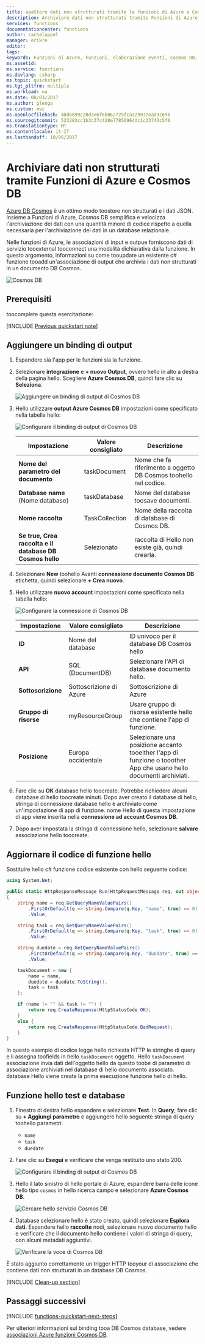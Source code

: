 ```yaml
---
title: aaaStore dati non strutturati tramite le funzioni di Azure e Cosmos DB
description: Archiviare dati non strutturati tramite Funzioni di Azure e Cosmos DB
services: functions
documentationcenter: functions
author: rachelappel
manager: erikre
editor: 
tags: 
keywords: Funzioni di Azure, Funzioni, elaborazione eventi, Cosmos DB, calcolo dinamico, architettura senza server
ms.assetid: 
ms.service: functions
ms.devlang: csharp
ms.topic: quickstart
ms.tgt_pltfrm: multiple
ms.workload: na
ms.date: 08/03/2017
ms.author: glenga
ms.custom: mvc
ms.openlocfilehash: 48d6899c20d3e6f6b062725fca329972ead3c696
ms.sourcegitcommit: 523283cc1b3c37c428e77850964dc1c33742c5f0
ms.translationtype: MT
ms.contentlocale: it-IT
ms.lasthandoff: 10/06/2017
---
```

# <a name="store-unstructured-data-using-azure-functions-and-cosmos-db"></a>Archiviare dati non strutturati tramite Funzioni di Azure e Cosmos DB

[Azure DB Cosmos](https://azure.microsoft.com/services/cosmos-db/) è un ottimo modo toostore non strutturati e i dati JSON. Insieme a Funzioni di Azure, Cosmos DB semplifica e velocizza l'archiviazione dei dati con una quantità minore di codice rispetto a quella necessaria per l'archiviazione dei dati in un database relazionale.

Nelle funzioni di Azure, le associazioni di input e outpue forniscono dati di servizio tooexternal tooconnect una modalità dichiarativa dalla funzione. In questo argomento, informazioni su come tooupdate un esistente c# funzione tooadd un'associazione di output che archivia i dati non strutturati in un documento DB Cosmos. 

![Cosmos DB](./media/functions-integrate-store-unstructured-data-cosmosdb/functions-cosmosdb.png)

## <a name="prerequisites"></a>Prerequisiti

toocomplete questa esercitazione:

[!INCLUDE [Previous quickstart note](../../includes/functions-quickstart-previous-topics.md)]

## <a name="add-an-output-binding"></a>Aggiungere un binding di output

1. Espandere sia l'app per le funzioni sia la funzione.

1. Selezionare **integrazione** e **+ nuovo Output**, ovvero hello in alto a destra della pagina hello. Scegliere **Azure Cosmos DB**, quindi fare clic su **Seleziona**.

    ![Aggiungere un binding di output di Cosmos DB](./media/functions-integrate-store-unstructured-data-cosmosdb/functions-integrate-tab-add-new-output-binding.png)

3. Hello utilizzare **output Azure Cosmos DB** impostazioni come specificato nella tabella hello: 

    ![Configurare il binding di output di Cosmos DB](./media/functions-integrate-store-unstructured-data-cosmosdb/functions-integrate-tab-configure-cosmosdb-binding.png)

    | Impostazione      | Valore consigliato  | Descrizione                                |
    | ------------ | ---------------- | ------------------------------------------ |
    | **Nome del parametro del documento** | taskDocument | Nome che fa riferimento a oggetto DB Cosmos toohello nel codice. |
    | **Database name** (Nome database) | taskDatabase | Nome del database toosave documenti. |
    | **Nome raccolta** | TaskCollection | Nome della raccolta di database di Cosmos DB. |
    | **Se true, Crea raccolta e il database DB Cosmos hello** | Selezionato | raccolta di Hello non esiste già, quindi crearla. |

4. Selezionare **New** toohello Avanti **connessione documento Cosmos DB** etichetta, quindi selezionare **+ Crea nuovo**. 

5. Hello utilizzare **nuovo account** impostazioni come specificato nella tabella hello: 

    ![Configurare la connessione di Cosmos DB](./media/functions-integrate-store-unstructured-data-cosmosdb/functions-create-CosmosDB.png)

    | Impostazione      | Valore consigliato  | Descrizione                                |
    | ------------ | ---------------- | ------------------------------------------ |
    | **ID** | Nome del database | ID univoco per il database DB Cosmos hello  |
    | **API** | SQL (DocumentDB) | Selezionare l'API di database documento hello.  |
    | **Sottoscrizione** | Sottoscrizione di Azure | Sottoscrizione di Azure  |
    | **Gruppo di risorse** | myResourceGroup |  Usare gruppo di risorse esistente hello che contiene l'app di funzione. |
    | **Posizione**  | Europa occidentale | Selezionare una posizione accanto tooeither l'app di funzione o tooother App che usano hello documenti archiviati.  |

6. Fare clic su **OK** database hello toocreate. Potrebbe richiedere alcuni database di hello toocreate minuti. Dopo aver creato il database di hello, stringa di connessione database hello è archiviato come un'impostazione di app di funzione. nome Hello di questa impostazione di app viene inserita nella **connessione ad account Cosmos DB**. 
 
8. Dopo aver impostata la stringa di connessione hello, selezionare **salvare** associazione hello toocreate.

## <a name="update-hello-function-code"></a>Aggiornare il codice di funzione hello

Sostituire hello c# funzione codice esistente con hello seguente codice:

```csharp
using System.Net;

public static HttpResponseMessage Run(HttpRequestMessage req, out object taskDocument, TraceWriter log)
{
    string name = req.GetQueryNameValuePairs()
        .FirstOrDefault(q => string.Compare(q.Key, "name", true) == 0)
        .Value;

    string task = req.GetQueryNameValuePairs()
        .FirstOrDefault(q => string.Compare(q.Key, "task", true) == 0)
        .Value;

    string duedate = req.GetQueryNameValuePairs()
        .FirstOrDefault(q => string.Compare(q.Key, "duedate", true) == 0)
        .Value;

    taskDocument = new {
        name = name,
        duedate = duedate.ToString(),
        task = task
    };

    if (name != "" && task != "") {
        return req.CreateResponse(HttpStatusCode.OK);
    }
    else {
        return req.CreateResponse(HttpStatusCode.BadRequest);
    }
}

```
In questo esempio di codice legge hello richiesta HTTP le stringhe di query e li assegna toofields in hello `taskDocument` oggetto. Hello `taskDocument` associazione invia dati dell'oggetto hello da questo toobe di parametro di associazione archiviati nel database di hello documento associato. database Hello viene creata la prima esecuzione funzione hello di hello.

## <a name="test-hello-function-and-database"></a>Funzione hello test e database

1. Finestra di destra hello espandere e selezionare **Test**. In **Query**, fare clic su **+ Aggiungi parametro** e aggiungere hello seguente stringa di query toohello parametri:

    + `name`
    + `task`
    + `duedate`

2. Fare clic su **Esegui** e verificare che venga restituito uno stato 200.

    ![Configurare il binding di output di Cosmos DB](./media/functions-integrate-store-unstructured-data-cosmosdb/functions-test-function.png)

1. Hello il lato sinistro di hello portale di Azure, espandere barra delle icone hello tipo `cosmos` in hello ricerca campo e selezionare **Azure Cosmos DB**.

    ![Cercare hello servizio Cosmos DB](./media/functions-integrate-store-unstructured-data-cosmosdb/functions-search-cosmos-db.png)

2. Database selezionare hello è stato creato, quindi selezionare **Esplora dati**. Espandere hello **raccolte** nodi, selezionare nuovo documento hello e verificare che il documento hello contiene i valori di stringa di query, con alcuni metadati aggiuntivi. 

    ![Verificare la voce di Cosmos DB](./media/functions-integrate-store-unstructured-data-cosmosdb/functions-verify-cosmosdb-output.png)

È stato aggiunto correttamente un trigger HTTP tooyour di associazione che contiene dati non strutturati in un database DB Cosmos.

[!INCLUDE [Clean-up section](../../includes/clean-up-section-portal.md)]

## <a name="next-steps"></a>Passaggi successivi

[!INCLUDE [functions-quickstart-next-steps](../../includes/functions-quickstart-next-steps.md)]

Per ulteriori informazioni sul binding tooa DB Cosmos database, vedere [associazioni Azure funzioni Cosmos DB](functions-bindings-documentdb.md).
